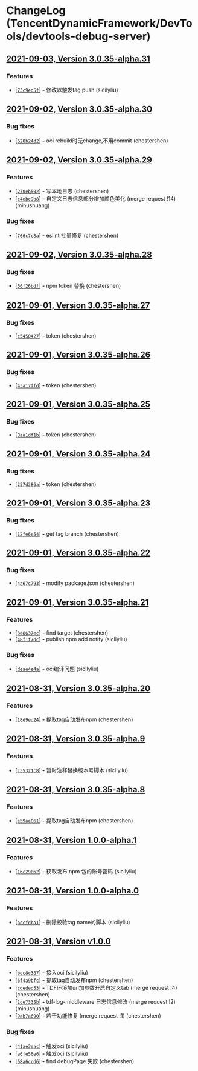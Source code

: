 # ChangeLog (TencentDynamicFramework/DevTools/devtools-debug-server)

## [2021-09-03, Version  3.0.35-alpha.31](http://git.woa.com/TencentDynamicFramework/DevTools/devtools-debug-server/-/tags/3.0.35-alpha.31)



### Features

 - [[`73c9ed5f`](http://git.woa.com/TencentDynamicFramework/DevTools/devtools-debug-server/commit/73c9ed5f)] **-** 修改以触发tag push (sicilyliu) 




## [2021-09-02, Version  3.0.35-alpha.30](http://git.woa.com/TencentDynamicFramework/DevTools/devtools-debug-server/-/tags/3.0.35-alpha.30)


### Bug fixes

 - [[`628b24d2`](http://git.woa.com/TencentDynamicFramework/DevTools/devtools-debug-server/commit/628b24d2)] **-** oci rebuild时无change,不用commit (chestershen) 




## [2021-09-02, Version  3.0.35-alpha.29](http://git.woa.com/TencentDynamicFramework/DevTools/devtools-debug-server/-/tags/3.0.35-alpha.29)



### Features

 - [[`270eb502`](http://git.woa.com/TencentDynamicFramework/DevTools/devtools-debug-server/commit/270eb502)] **-** 写本地日志 (chestershen) 
 - [[`c4ebc9b8`](http://git.woa.com/TencentDynamicFramework/DevTools/devtools-debug-server/commit/c4ebc9b8)] **-** 自定义日志信息部分增加颜色美化 (merge request !14) (minushuang) 

### Bug fixes

 - [[`766c7c8a`](http://git.woa.com/TencentDynamicFramework/DevTools/devtools-debug-server/commit/766c7c8a)] **-** eslint 批量修复 (chestershen) 




## [2021-09-02, Version  3.0.35-alpha.28](http://git.woa.com/TencentDynamicFramework/DevTools/devtools-debug-server/-/tags/3.0.35-alpha.28)


### Bug fixes

 - [[`66f26bdf`](http://git.woa.com/TencentDynamicFramework/DevTools/devtools-debug-server/commit/66f26bdf)] **-** npm token 替换 (chestershen) 




## [2021-09-01, Version  3.0.35-alpha.27](http://git.woa.com/TencentDynamicFramework/DevTools/devtools-debug-server/-/tags/3.0.35-alpha.27)


### Bug fixes

 - [[`c5450427`](http://git.woa.com/TencentDynamicFramework/DevTools/devtools-debug-server/commit/c5450427)] **-** token (chestershen) 




## [2021-09-01, Version  3.0.35-alpha.26](http://git.woa.com/TencentDynamicFramework/DevTools/devtools-debug-server/-/tags/3.0.35-alpha.26)


### Bug fixes

 - [[`43a17ffd`](http://git.woa.com/TencentDynamicFramework/DevTools/devtools-debug-server/commit/43a17ffd)] **-** token (chestershen) 




## [2021-09-01, Version  3.0.35-alpha.25](http://git.woa.com/TencentDynamicFramework/DevTools/devtools-debug-server/-/tags/3.0.35-alpha.25)


### Bug fixes

 - [[`8aa1df1b`](http://git.woa.com/TencentDynamicFramework/DevTools/devtools-debug-server/commit/8aa1df1b)] **-** token (chestershen) 




## [2021-09-01, Version  3.0.35-alpha.24](http://git.woa.com/TencentDynamicFramework/DevTools/devtools-debug-server/-/tags/3.0.35-alpha.24)


### Bug fixes

 - [[`257d386a`](http://git.woa.com/TencentDynamicFramework/DevTools/devtools-debug-server/commit/257d386a)] **-** token (chestershen) 




## [2021-09-01, Version  3.0.35-alpha.23](http://git.woa.com/TencentDynamicFramework/DevTools/devtools-debug-server/-/tags/3.0.35-alpha.23)


### Bug fixes

 - [[`12fe6e54`](http://git.woa.com/TencentDynamicFramework/DevTools/devtools-debug-server/commit/12fe6e54)] **-** get tag branch (chestershen) 




## [2021-09-01, Version  3.0.35-alpha.22](http://git.woa.com/TencentDynamicFramework/DevTools/devtools-debug-server/-/tags/3.0.35-alpha.22)


### Bug fixes

 - [[`4a67c793`](http://git.woa.com/TencentDynamicFramework/DevTools/devtools-debug-server/commit/4a67c793)] **-** modify package.json (chestershen) 




## [2021-09-01, Version  3.0.35-alpha.21](http://git.woa.com/TencentDynamicFramework/DevTools/devtools-debug-server/-/tags/3.0.35-alpha.21)



### Features

 - [[`3e8637ec`](http://git.woa.com/TencentDynamicFramework/DevTools/devtools-debug-server/commit/3e8637ec)] **-** find target (chestershen) 
 - [[`48f1f7dc`](http://git.woa.com/TencentDynamicFramework/DevTools/devtools-debug-server/commit/48f1f7dc)] **-** publish npm add notify (sicilyliu) 

### Bug fixes

 - [[`deae4e4a`](http://git.woa.com/TencentDynamicFramework/DevTools/devtools-debug-server/commit/deae4e4a)] **-** oci编译问题 (sicilyliu) 




## [2021-08-31, Version  3.0.35-alpha.20](http://git.woa.com/TencentDynamicFramework/DevTools/devtools-debug-server/-/tags/3.0.35-alpha.20)



### Features

 - [[`18d9ed24`](http://git.woa.com/TencentDynamicFramework/DevTools/devtools-debug-server/commit/18d9ed24)] **-** 提取tag自动发布npm (chestershen) 




## [2021-08-31, Version  3.0.35-alpha.9](http://git.woa.com/TencentDynamicFramework/DevTools/devtools-debug-server/-/tags/3.0.35-alpha.9)



### Features

 - [[`c35321c8`](http://git.woa.com/TencentDynamicFramework/DevTools/devtools-debug-server/commit/c35321c8)] **-** 暂时注释替换版本号脚本 (sicilyliu) 




## [2021-08-31, Version  3.0.35-alpha.8](http://git.woa.com/TencentDynamicFramework/DevTools/devtools-debug-server/-/tags/3.0.35-alpha.8)



### Features

 - [[`e59ae061`](http://git.woa.com/TencentDynamicFramework/DevTools/devtools-debug-server/commit/e59ae061)] **-** 提取tag自动发布npm (chestershen) 




## [2021-08-31, Version  1.0.0-alpha.1](http://git.woa.com/TencentDynamicFramework/DevTools/devtools-debug-server/-/tags/1.0.0-alpha.1)



### Features

 - [[`16c29062`](http://git.woa.com/TencentDynamicFramework/DevTools/devtools-debug-server/commit/16c29062)] **-** 获取发布 npm 包的账号密码 (sicilyliu) 




## [2021-08-31, Version  1.0.0-alpha.0](http://git.woa.com/TencentDynamicFramework/DevTools/devtools-debug-server/-/tags/1.0.0-alpha.0)



### Features

 - [[`aecfdba1`](http://git.woa.com/TencentDynamicFramework/DevTools/devtools-debug-server/commit/aecfdba1)] **-** 删除校验tag name的脚本 (sicilyliu) 




## [2021-08-31, Version  v1.0.0](http://git.woa.com/TencentDynamicFramework/DevTools/devtools-debug-server/-/tags/v1.0.0)



### Features

 - [[`bec8c387`](http://git.woa.com/TencentDynamicFramework/DevTools/devtools-debug-server/commit/bec8c387)] **-** 接入oci (sicilyliu) 
 - [[`6f4a9bfc`](http://git.woa.com/TencentDynamicFramework/DevTools/devtools-debug-server/commit/6f4a9bfc)] **-** 提取tag自动发布npm (chestershen) 
 - [[`cdeded53`](http://git.woa.com/TencentDynamicFramework/DevTools/devtools-debug-server/commit/cdeded53)] **-** TDF环境加url加参数开启自定义tab (merge request !4) (chestershen) 
 - [[`1ce7335b`](http://git.woa.com/TencentDynamicFramework/DevTools/devtools-debug-server/commit/1ce7335b)] **-** tdf-log-middleware 日志信息修改 (merge request !2) (minushuang) 
 - [[`9ab7a690`](http://git.woa.com/TencentDynamicFramework/DevTools/devtools-debug-server/commit/9ab7a690)] **-** 若干功能修复 (merge request !1) (chestershen) 

### Bug fixes

 - [[`41ae3eac`](http://git.woa.com/TencentDynamicFramework/DevTools/devtools-debug-server/commit/41ae3eac)] **-** 触发oci (sicilyliu) 
 - [[`e6fe56e6`](http://git.woa.com/TencentDynamicFramework/DevTools/devtools-debug-server/commit/e6fe56e6)] **-** 触发oci (sicilyliu) 
 - [[`68a6ccd6`](http://git.woa.com/TencentDynamicFramework/DevTools/devtools-debug-server/commit/68a6ccd6)] **-** find debugPage 失败 (chestershen) 




